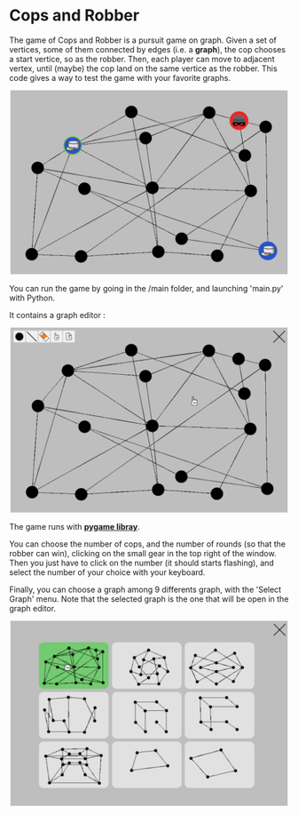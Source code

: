 # Cops and Robber
The game of Cops and Robber is a pursuit game on graph. Given a set of vertices, some of them connected by edges (i.e. a **graph**), the cop chooses a start vertice, so as the robber. Then, each player can move to adjacent vertex, until (maybe) the cop land on the same vertice as the robber.
This code gives a way to test the game with your favorite graphs. 

<p align="center">
<img src="https://github.com/mariusgarenaux/cops_robber/blob/main/picture/game_exemple.png" width="500">
</p>

You can run the game by going in the /main folder, and launching 'main.py' with Python.  

It contains a graph editor :

<p align="center">
<img src="https://github.com/mariusgarenaux/cops_robber/blob/main/picture/graph_editor_exemple.png" width="500">
</p>

The game runs with [**pygame libray**](https://www.pygame.org/news).  

You can choose the number of cops, and the number of rounds (so that the robber can win), clicking on the small gear in the top right of the window. Then you just have to click on the number (it should starts flashing), and select the number of your choice with your keyboard.  

Finally, you can choose a graph among 9 differents graph, with the 'Select Graph' menu. Note that the selected graph is the one that will be open in the graph editor.

<p align="center">
<img src="https://github.com/mariusgarenaux/cops_robber/blob/main/picture/select_graph_exemple.png" width="500">
</p>
